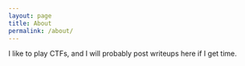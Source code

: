 ```yaml
---
layout: page
title: About
permalink: /about/
---
```


I like to play CTFs, and I will probably post writeups here if I get time.
